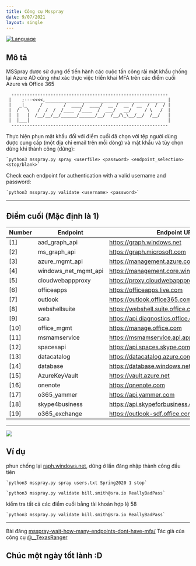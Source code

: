 ```yaml
---
title: Công cụ Msspray
date: 9/07/2021
layout: single
--- 
```


[![Language](https://img.shields.io/badge/Lang-python-blue.svg)](https://www.python.org/)

## Mô tả

MSSpray được sử dụng để tiến hành các cuộc tấn công rải mật khẩu chống lại Azure AD cũng như xác thực việc triển khai MFA trên các điểm cuối Azure và Office 365

```
  ------------------------------------------------------------
 |    ;---<<<<,______________________________________________ |
 |   _|_     /        /  ____/  ____/  __ /  __ / __  /  /  / |
 |  /   \   /  /  /  /____  /____  /  ___/   __/     / \   /  |
 |  |   |  /__/__/__/______/______/__/  /__/\_\__/__/  /__/   |
 |  |___|                                                     |
  ------------------------------------------------------------
```
Thực hiện phun mật khẩu đối với điểm cuối đã chọn với tệp người dùng được cung cấp (một địa chỉ email trên mỗi dòng) và mật khẩu và tùy chọn dừng khi thành công (dừng):


```shell
`python3 msspray.py spray <userfile> <password> <endpoint_selection> <stop/blank>` 
```
Check each endpoint for authentication with a valid username and password:
```shell
`python3 msspray.py validate <username> <password>`
```
--- 
## Điểm cuối (Mặc định là 1)

| Number | Endpoint | Endpoint URL |
|---|---|---|
|[1] | aad_graph_api|https://graph.windows.net 
|[2]|ms_graph_api| https://graph.microsoft.com 
|[3]|azure_mgmt_api |https://management.azure.com
|[4]|windows_net_mgmt_api | https://management.core.windows.net 
|[5]|cloudwebappproxy| https://proxy.cloudwebappproxy.net/registerapp
|[6]|officeapps| https://officeapps.live.com 
|[7]|outlook|https://outlook.office365.com 
|[8]|webshellsuite|https://webshell.suite.office.com 
|[9]|sara |https://api.diagnostics.office.com
|[10] |office_mgmt|https://manage.office.com 
|[11] |msmamservice |https://msmamservice.api.application
|[12] |spacesapi|https://api.spaces.skype.com
|[13] |datacatalog|https://datacatalog.azure.com 
|[14] |database |https://database.windows.net
|[15] |AzureKeyVault|https://vault.azure.net 
|[16] |onenote|https://onenote.com 
|[17] |o365_yammer|https://api.yammer.com
|[18] |skype4business |https://api.skypeforbusiness.com
|[19] |o365_exchange|https://outlook-sdf.office.com   

---
![](https://www12.0zz0.com/2021/07/09/16/511573791.png)


## Ví dụ 
phun chống lại [raph.windows.net](https://graph.windows.net), dừng ở lần đăng nhập thành công đầu tiên
```shell
`python3 msspray.py spray users.txt Spring2020 1 stop`
```
```shell
`python3 msspray.py validate bill.smith@sra.io ReallyBadPass`
```


kiểm tra tất cả các điểm cuối bằng tài khoản hợp lệ 58
```shell
`python3 msspray.py validate bill.smith@sra.io ReallyBadPass`
```

---
Bài đăng [msspray-wait-how-many-endpoints-dont-have-mfa/](https://sra.io/blog/msspray-wait-how-many-endpoints-dont-have-mfa/)
Tác giả của công cụ  [@__TexasRanger](https://twitter.com/__TexasRanger)

## Chúc một ngày tốt lành :D


